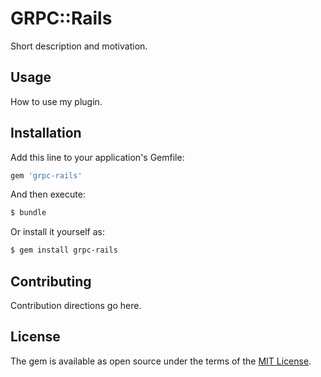 # GRPC::Rails
Short description and motivation.

## Usage
How to use my plugin.

## Installation
Add this line to your application's Gemfile:

```ruby
gem 'grpc-rails'
```

And then execute:
```bash
$ bundle
```

Or install it yourself as:
```bash
$ gem install grpc-rails
```

## Contributing
Contribution directions go here.

## License
The gem is available as open source under the terms of the [MIT License](https://opensource.org/licenses/MIT).
